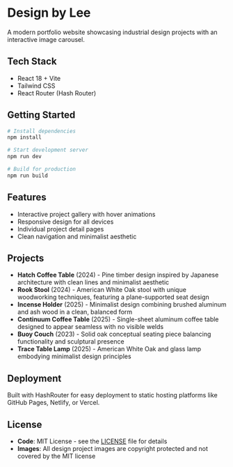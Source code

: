 # Design by Lee

A modern portfolio website showcasing industrial design projects with an interactive image carousel.

## Tech Stack

- React 18 + Vite
- Tailwind CSS
- React Router (Hash Router)

## Getting Started

```bash
# Install dependencies
npm install

# Start development server
npm run dev

# Build for production
npm run build
```

## Features

- Interactive project gallery with hover animations
- Responsive design for all devices
- Individual project detail pages
- Clean navigation and minimalist aesthetic

## Projects

- **Hatch Coffee Table** (2024) - Pine timber design inspired by Japanese architecture with clean lines and minimalist aesthetic
- **Rook Stool** (2024) - American White Oak stool with unique woodworking techniques, featuring a plane-supported seat design
- **Incense Holder** (2025) - Minimalist design combining brushed aluminum and ash wood in a clean, balanced form
- **Continuum Coffee Table** (2025) - Single-sheet aluminum coffee table designed to appear seamless with no visible welds
- **Buoy Couch** (2023) - Solid oak conceptual seating piece balancing functionality and sculptural presence
- **Trace Table Lamp** (2025) - American White Oak and glass lamp embodying minimalist design principles

## Deployment

Built with HashRouter for easy deployment to static hosting platforms like GitHub Pages, Netlify, or Vercel.

## License

- **Code**: MIT License - see the [LICENSE](LICENSE) file for details
- **Images**: All design project images are copyright protected and not covered by the MIT license
